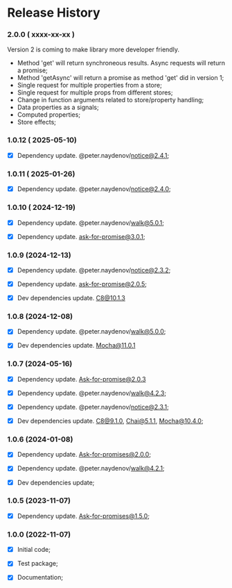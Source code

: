 # Release History


### 2.0.0 ( xxxx-xx-xx )
Version 2 is coming to make library more developer friendly. 
- Method 'get' will return synchroneous results. Async requests will return a promise;
- Method 'getAsync' will return a promise as method 'get' did in version 1;
- Single request for multiple properties from a store;
- Single request for multiple props from different stores;
- Change in function arguments related to store/property handling;
- Data properties as a signals;
- Computed properties;
- Store effects;





### 1.0.12 ( 2025-05-10)
- [x] Dependency update. @peter.naydenov/notice@2.4.1;



### 1.0.11 ( 2025-01-26)
- [x] Dependency update. @peter.naydenov/notice@2.4.0;



### 1.0.10 ( 2024-12-19)
- [x] Dependency update. @peter.naydenov/walk@5.0.1;
- [x] Dependency update. ask-for-promise@3.0.1;


### 1.0.9 (2024-12-13)
- [x] Dependency update. @peter.naydenov/notice@2.3.2;
- [x] Dependency update. ask-for-promise@2.0.5;
- [x] Dev dependencies update. C8@10.1.3



### 1.0.8 (2024-12-08)
- [x] Dependency update. @peter.naydenov/walk@5.0.0;
- [x] Dev dependencies update. Mocha@11.0.1



### 1.0.7 (2024-05-16)
- [x] Dependency update. Ask-for-promise@2.0.3
- [x] Dependency update. @peter.naydenov/walk@4.2.3;
- [x] Dependency update. @peter.naydenov/notice@2.3.1;
- [x] Dev dependencies update. C8@9.1.0, Chai@5.1.1, Mocha@10.4.0;



### 1.0.6 (2024-01-08)
- [x] Dependency update. Ask-for-promises@2.0.0;
- [x] Dependency update. @peter.naydenov/walk@4.2.1;
- [x] Dev dependencies update;


### 1.0.5 (2023-11-07)
- [x] Dependency update. Ask-for-promises@1.5.0;



### 1.0.0 (2022-11-07)
 - [x] Initial code;
 - [x] Test package;
 - [x] Documentation;

